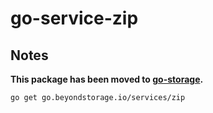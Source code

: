 # go-service-zip

## Notes

**This package has been moved to [go-storage](https://github.com/beyondstorage/go-storage/tree/master/services/zip).**

```shell
go get go.beyondstorage.io/services/zip
```
